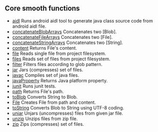 Core smooth functions
---------------------

 * [aidl](api/aidl.md) Runs android aidl tool to generate java
class source code from android aidl file.
 * [concatenateBlobArrays](api/concatenateBlobArrays.md) Concatenates two [Blob].
 * [concatenateFileArrays](api/concatenateFileArrays.md) Concatenates two [File].
 * [concatenateStringArrays](api/concatenateStringArrays.md) Concatenates two [String].
 * [content](api/content.md) Returns File's content.
 * [file](api/file.md) Reads single file from project filesystem.
 * [files](api/files.md) Reads set of files from project filesystem.
 * [filter](api/filter.md) Filters files according to glob pattern.
 * [jar](api/jar.md) Jars (compresses) set of files.
 * [javac](api/javac.md) Compiles set of java files.
 * [javaProperty](api/javaProperty.md) Returns Java platform property.
 * [junit](api/junit.md) Runs junit tests.
 * [path](api/path.md) Returns File's path.
 * [toBlob](api/toBlob.md) Converts String to Blob.
 * [File](api/File.md) Creates File from path and content.
 * [toString](api/toString.md) Converts Blob to String using UTF-8 coding.
 * [unjar](api/unjar.md) Unjars (uncompresses) files from given jar file.
 * [unzip](api/unzip.md) Unzips files from zip file.
 * [zip](api/zip.md) Zips (compresses) set of files.
